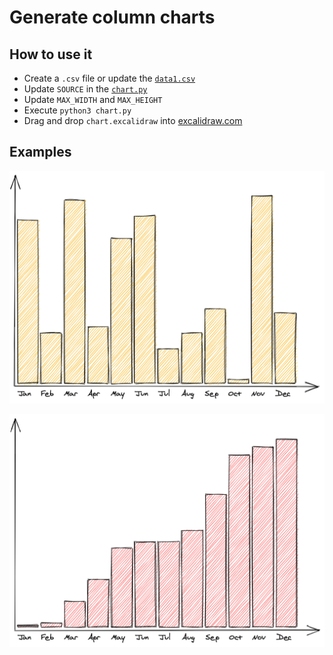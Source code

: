 # Generate column charts

## How to use it

- Create a `.csv` file or update the [`data1.csv`](data1.csv)
- Update `SOURCE` in the [`chart.py`](chart.py)
- Update `MAX_WIDTH` and `MAX_HEIGHT`
- Execute `python3 chart.py`
- Drag and drop `chart.excalidraw` into [excalidraw.com](https://excalidraw.com)

## Examples

[![Column chart](../assets/chart1.png)](https://excalidraw.com/#json=5157399421779968,I2o7TYkeX758PafUpyrMnw)

[![Column chart](../assets/chart2.png)](https://excalidraw.com/#json=6307444468744192,jbWIElaKNsWJ7djZviaKIg)
